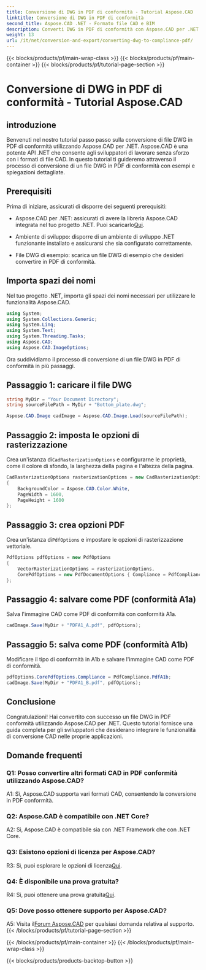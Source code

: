 ```yaml
---
title: Conversione di DWG in PDF di conformità - Tutorial Aspose.CAD
linktitle: Conversione di DWG in PDF di conformità
second_title: Aspose.CAD .NET - Formato file CAD e BIM
description: Converti DWG in PDF di conformità con Aspose.CAD per .NET. Segui il nostro tutorial per una guida passo passo.
weight: 13
url: /it/net/conversion-and-export/converting-dwg-to-compliance-pdf/
---
```


{{< blocks/products/pf/main-wrap-class >}}
{{< blocks/products/pf/main-container >}}
{{< blocks/products/pf/tutorial-page-section >}}

# Conversione di DWG in PDF di conformità - Tutorial Aspose.CAD

## introduzione

Benvenuti nel nostro tutorial passo passo sulla conversione di file DWG in PDF di conformità utilizzando Aspose.CAD per .NET. Aspose.CAD è una potente API .NET che consente agli sviluppatori di lavorare senza sforzo con i formati di file CAD. In questo tutorial ti guideremo attraverso il processo di conversione di un file DWG in PDF di conformità con esempi e spiegazioni dettagliate.

## Prerequisiti

Prima di iniziare, assicurati di disporre dei seguenti prerequisiti:

-  Aspose.CAD per .NET: assicurati di avere la libreria Aspose.CAD integrata nel tuo progetto .NET. Puoi scaricarlo[Qui](https://releases.aspose.com/cad/net/).

- Ambiente di sviluppo: disporre di un ambiente di sviluppo .NET funzionante installato e assicurarsi che sia configurato correttamente.

- File DWG di esempio: scarica un file DWG di esempio che desideri convertire in PDF di conformità.

## Importa spazi dei nomi

Nel tuo progetto .NET, importa gli spazi dei nomi necessari per utilizzare le funzionalità Aspose.CAD.

```csharp
using System;
using System.Collections.Generic;
using System.Linq;
using System.Text;
using System.Threading.Tasks;
using Aspose.CAD;
using Aspose.CAD.ImageOptions;
```

Ora suddividiamo il processo di conversione di un file DWG in PDF di conformità in più passaggi.

## Passaggio 1: caricare il file DWG

```csharp
string MyDir = "Your Document Directory";
string sourceFilePath = MyDir + "Bottom_plate.dwg";

Aspose.CAD.Image cadImage = Aspose.CAD.Image.Load(sourceFilePath);
```

## Passaggio 2: imposta le opzioni di rasterizzazione

 Crea un'istanza di`CadRasterizationOptions` e configurarne le proprietà, come il colore di sfondo, la larghezza della pagina e l'altezza della pagina.

```csharp
CadRasterizationOptions rasterizationOptions = new CadRasterizationOptions
{
    BackgroundColor = Aspose.CAD.Color.White,
    PageWidth = 1600,
    PageHeight = 1600
};
```

## Passaggio 3: crea opzioni PDF

 Crea un'istanza di`PdfOptions` e impostare le opzioni di rasterizzazione vettoriale.

```csharp
PdfOptions pdfOptions = new PdfOptions
{
    VectorRasterizationOptions = rasterizationOptions,
    CorePdfOptions = new PdfDocumentOptions { Compliance = PdfCompliance.PdfA1a }
};
```

## Passaggio 4: salvare come PDF (conformità A1a)

Salva l'immagine CAD come PDF di conformità con conformità A1a.

```csharp
cadImage.Save(MyDir + "PDFA1_A.pdf", pdfOptions);
```

## Passaggio 5: salva come PDF (conformità A1b)

Modificare il tipo di conformità in A1b e salvare l'immagine CAD come PDF di conformità.

```csharp
pdfOptions.CorePdfOptions.Compliance = PdfCompliance.PdfA1b;
cadImage.Save(MyDir + "PDFA1_B.pdf", pdfOptions);
```

## Conclusione

Congratulazioni! Hai convertito con successo un file DWG in PDF conformità utilizzando Aspose.CAD per .NET. Questo tutorial fornisce una guida completa per gli sviluppatori che desiderano integrare le funzionalità di conversione CAD nelle proprie applicazioni.

## Domande frequenti

### Q1: Posso convertire altri formati CAD in PDF conformità utilizzando Aspose.CAD?

A1: Sì, Aspose.CAD supporta vari formati CAD, consentendo la conversione in PDF conformità.

### Q2: Aspose.CAD è compatibile con .NET Core?

A2: Sì, Aspose.CAD è compatibile sia con .NET Framework che con .NET Core.

### Q3: Esistono opzioni di licenza per Aspose.CAD?

 R3: Sì, puoi esplorare le opzioni di licenza[Qui](https://purchase.aspose.com/buy).

### Q4: È disponibile una prova gratuita?

 R4: Sì, puoi ottenere una prova gratuita[Qui](https://releases.aspose.com/).

### Q5: Dove posso ottenere supporto per Aspose.CAD?

A5: Visita il[Forum Aspose.CAD](https://forum.aspose.com/c/cad/19) per qualsiasi domanda relativa al supporto.
{{< /blocks/products/pf/tutorial-page-section >}}

{{< /blocks/products/pf/main-container >}}
{{< /blocks/products/pf/main-wrap-class >}}

{{< blocks/products/products-backtop-button >}}
